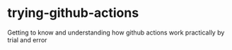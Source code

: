 # trying-github-actions
Getting to know and understanding how github actions work practically by trial and error
